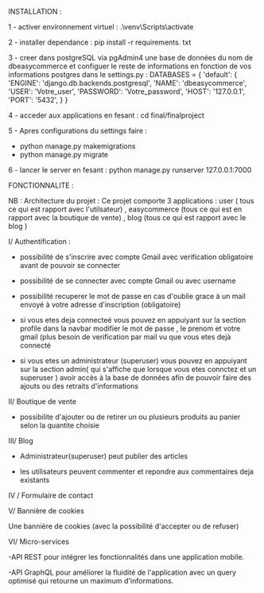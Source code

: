 INSTALLATION : 


1 - activer environnement virtuel : .\venv\Scripts\activate

2 - installer dependance : pip install -r requirements. txt

3 - creer dans postgreSQL via pgAdmin4 une base de données du nom de dbeasycommerce et configuer le reste de informations en fonction de vos informations postgres dans le settings.py :
DATABASES = {
   'default': {
       'ENGINE': 'django.db.backends.postgresql',
       'NAME': 'dbeasycommerce',
       'USER': 'Votre_user',
       'PASSWORD': 'Votre_password',
       'HOST': '127.0.0.1',
       'PORT': '5432',
   }
}


4 - acceder aux applications en fesant : cd final/finalproject

5 - Apres configurations du settings faire : 
- python manage.py makemigrations
- python manage.py migrate 

6 - lancer le server en fesant : python manage.py runserver 127.0.0.1:7000 

FONCTIONNALITE :

NB : Architecture du projet :
Ce projet comporte 3 applications : user ( tous ce qui est rapport avec l'utilsateur) , easycommerce (tous ce qui est en rapport avec la boutique de vente) , blog (tous ce qui est rapport avec le blog )

I/ Authentification : 

- possibilité de s'inscrire avec compte Gmail avec verification obligatoire avant de pouvoir se connecter

- possibilité de se connecter avec compte Gmail ou avec username

- possibilité recuperer le mot de passe en cas d'oublie grace à un mail envoyé à votre adresse d'inscription (obligatoire)

- si vous etes deja connecteé vous pouvez en appuiyant sur la section profile dans la navbar modifier le mot de passe , le prenom et votre gmail (plus besoin de verification par mail vu que vous etes dejà connecté 

- si vous etes un administrateur (superuser) vous pouvez en appuiyant sur la section admin( qui s'affiche que lorsque vous etes connctez et un superuser ) avoir accès à la base de données afin de pouvoir faire des ajouts ou des retraits d'informations

II/ Boutique de vente

- possibilite d'ajouter ou de retirer un ou plusieurs produits au panier selon la quantite choisie

III/ Blog

- Administrateur(superuser) peut publier des articles
 
- les utilisateurs peuvent commenter et repondre aux commentaires deja existants 

IV / Formulaire de contact 

V/ Bannière de cookies

Une bannière de cookies (avec la possibilité d'accepter ou de refuser)

VI/ Micro-services

-API REST pour intégrer les fonctionnalités dans une application mobile.

-API GraphQL pour améliorer la fluidité de l'application avec un query optimisé qui retourne un maximum d'informations.




